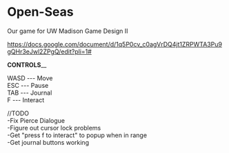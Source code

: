 # Open-Seas
Our game for UW Madison Game Design II

https://docs.google.com/document/d/1q5P0cv_c0agVrDQ4jt1ZRPWTA3Pu9gQHr3eJwl2ZPgQ/edit?pli=1#  

______CONTROLS________  

WASD --- Move  
ESC --- Pause  
TAB --- Journal  
F --- Interact  

//TODO  
-Fix Pierce Dialogue  
-Figure out cursor lock problems  
-Get "press f to interact" to popup when in range  
-Get journal buttons working  
